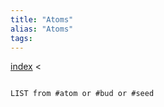 ```yaml
---
title: "Atoms"
alias: "Atoms"
tags: 
---
```


[index](_index.md) <

```dataview

LIST from #atom or #bud or #seed

```